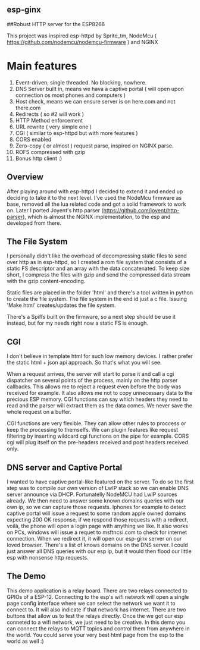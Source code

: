 esp-ginx
--------

##Robust HTTP server for the ESP8266

This project was inspired esp-httpd by Sprite_tm, NodeMcu ( https://github.com/nodemcu/nodemcu-firmware ) and NGINX

Main features
=============

1. Event-driven, single threaded. No blocking, nowhere.
2. DNS Server built in, means we hava a captive portal ( will open upon connection os most phones and computers )
3. Host check, means we can ensure server is on here.com and not there.com
4. Redirects ( so #2 will work )
5. HTTP Method enforcement
7. URL rewrite ( very simple one )
8. CGI ( similar to esp-httpd but with more features )
9. CORS enabled 
10. Zero-copy ( or almost ) request parse, inspired on NGINX parse.
11. ROFS compressed with gzip 
12. Bonus http client :)

Overview
-------
After playing around with esp-httpd I decided to extend it and ended up deciding to take it to the next level.
I've used the NodeMcu firmware as base, removed all the lua related code and got a solid framework to work on.
Later I ported Joyent's http parser (https://github.com/joyent/http-parser), which is almost the NGINX implementation, to the esp and developed from there. 

The File System
---------------
I personally didn't like the overhead of decompressing static files to send over http as in esp-httpd, so I created a rom file system that consists of a static FS descriptor and an array with the data concatenated. To keep size short, I compress the files with gzip and send the compressed data stream with the gzip content-encoding.

Static files are placed in the folder 'html' and there's a tool written in python to create the file system. The file system in the end id just a c file.
Issuing 'Make html' creates/updates the file system.

There's a Spiffs built on the firmware, so a next step should be use it instead, but for my needs right now a static FS is enough.

CGI
---
I don't believe in template html for such low memory devices. I rather prefer the static html + json api approach. So that's what you will see. 

When a request arrives, the server will start to parse it and call a cgi dispatcher on several points of the process, mainly on the http parser callbacks. This allows me to reject a request even before the body was received for example. 
It also allows me not to copy unnecessary data to the precious ESP memory. CGI functions can say which headers they need to read and the parser will extract them as the data comes. We never save the whole request on a buffer.

CGI functions are very flexible. They can allow other rules to proccess or keep the processing to themselfs. We can plugin features like request filtering by inserting wildcard cgi functions on the pipe for example. CORS cgi will plug itself on the pre-headers received and post headers received only.

DNS server and Captive Portal
---------
I wanted to have captive portal-like featured on the server.
To do so the first step was to compile our own version of LwIP stack so we can enable DNS server announce via DHCP. Fortunatelly NodeMCU had LwIP sources already.
We then need to answer some known domains queries with our own ip, so we can capture those requests. Iphones for example to detect captive portal will issue a request to some random apple owned domains expecting 200 OK response, if we respond those requests with a redirect, voilà, the phone will open a login page with anything we like. It also works on PCs, windows will issue a requet to msftncsi.com to check for internet connection. When we redirect it, it will open our esp-ginx server on our loved browser.
There's a list of knows domains on the DNS server. I could just answer all DNS queries with our esp ip, but it would then flood our little esp with nonsense http requests. 

The Demo
--------
This demo application is a relay board. There are two relays connected to GPIOs of a ESP-12. 
Connecting to the esp's wifi network will open a single page config interface where we can select the network we want it to connect to. It will also indicate if that network has internet. There are two buttons that allow us to test the relays directly. Once the we got our esp conneted to a wifi network, we just need to be creative. In this demo you can connect the relays to MQTT topics and control them from anywhere in the world. You could serve your very best html page from the esp to the world as well :) 




